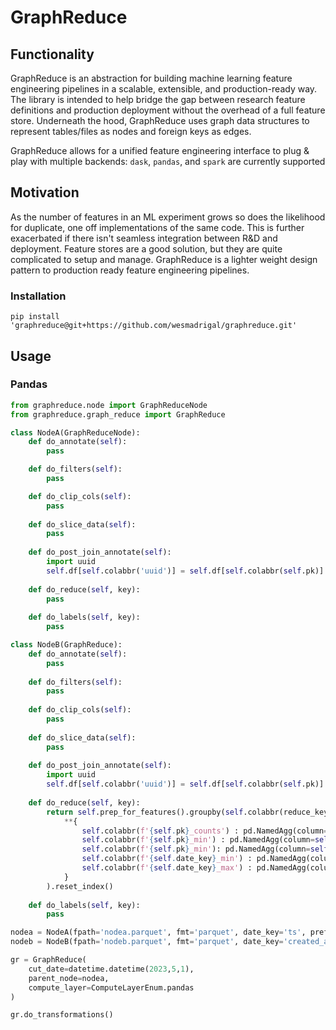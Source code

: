 # GraphReduce


## Functionality
GraphReduce is an abstraction for building machine learning feature
engineering pipelines in a scalable, extensible, and production-ready way.
The library is intended to help bridge the gap between research feature
definitions and production deployment without the overhead of a full 
feature store.  Underneath the hood, GraphReduce uses graph data
structures to represent tables/files as nodes and foreign keys
as edges.

GraphReduce allows for a unified feature engineering interface
to plug & play with multiple backends: `dask`, `pandas`, and `spark` are currently supported

## Motivation
As the number of features in an ML experiment grows so does the likelihood
for duplicate, one off implementations of the same code.  This is further
exacerbated if there isn't seamless integration between R&D and deployment.
Feature stores are a good solution, but they are quite complicated to setup
and manage.  GraphReduce is a lighter weight design pattern to production ready
feature engineering pipelines.  

### Installation
```
pip install 'graphreduce@git+https://github.com/wesmadrigal/graphreduce.git'
```

## Usage

### Pandas
```python
from graphreduce.node import GraphReduceNode
from graphreduce.graph_reduce import GraphReduce

class NodeA(GraphReduceNode):
    def do_annotate(self):
        pass    

    def do_filters(self):
        pass

    def do_clip_cols(self):
        pass
    
    def do_slice_data(self):
        pass
    
    def do_post_join_annotate(self):
        import uuid
        self.df[self.colabbr('uuid')] = self.df[self.colabbr(self.pk)].apply(lambda x: str(uuid.uuid4()))
    
    def do_reduce(self, key):
        pass
    
    def do_labels(self, key):
        pass

class NodeB(GraphReduce):
    def do_annotate(self):
        pass
    
    def do_filters(self):
        pass
    
    def do_clip_cols(self):
        pass
    
    def do_slice_data(self):
        pass
    
    def do_post_join_annotate(self):
        import uuid
        self.df[self.colabbr('uuid')] = self.df[self.colabbr(self.pk)].apply(lambda x: str(uuid.uuid4()))
    
    def do_reduce(self, key):
        return self.prep_for_features().groupby(self.colabbr(reduce_key)).agg(
            **{
                self.colabbr(f'{self.pk}_counts') : pd.NamedAgg(column=self.colabbr(self.pk), aggfunc='count'),
                self.colabbr(f'{self.pk}_min') : pd.NamedAgg(column=self.colabbr(self.pk), aggfunc='min'),
                self.colabbr(f'{self.pk}_min'): pd.NamedAgg(column=self.colabbr(self.pk), aggfunc='max'),
                self.colabbr(f'{self.date_key}_min') : pd.NamedAgg(column=self.colabbr(self.date_key), aggfunc='min'),
                self.colabbr(f'{self.date_key}_max') : pd.NamedAgg(column=self.colabbr(self.date_key), aggfunc='max')
            }
        ).reset_index()
    
    def do_labels(self, key):
        pass

nodea = NodeA(fpath='nodea.parquet', fmt='parquet', date_key='ts', prefix='nodea', pk='id')
nodeb = NodeB(fpath='nodeb.parquet', fmt='parquet', date_key='created_at', prefix='nodeb', pk='id')

gr = GraphReduce(
    cut_date=datetime.datetime(2023,5,1),
    parent_node=nodea,
    compute_layer=ComputeLayerEnum.pandas
)

gr.do_transformations()
```
